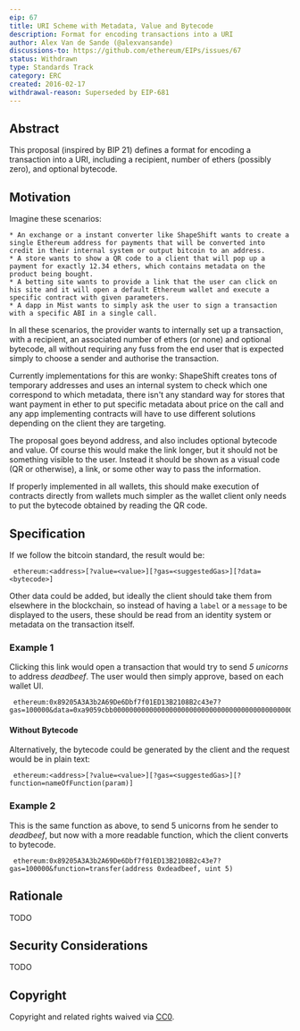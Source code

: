 ```yaml
---
eip: 67
title: URI Scheme with Metadata, Value and Bytecode
description: Format for encoding transactions into a URI
author: Alex Van de Sande (@alexvansande)
discussions-to: https://github.com/ethereum/EIPs/issues/67
status: Withdrawn
type: Standards Track
category: ERC
created: 2016-02-17
withdrawal-reason: Superseded by EIP-681
---
```


## Abstract

This proposal (inspired by BIP 21) defines a format for encoding a transaction into a URI, including a recipient, number of ethers (possibly zero), and optional bytecode.

## Motivation

Imagine these scenarios:

    * An exchange or a instant converter like ShapeShift wants to create a single Ethereum address for payments that will be converted into credit in their internal system or output bitcoin to an address.
    * A store wants to show a QR code to a client that will pop up a payment for exactly 12.34 ethers, which contains metadata on the product being bought.
    * A betting site wants to provide a link that the user can click on his site and it will open a default Ethereum wallet and execute a specific contract with given parameters.
    * A dapp in Mist wants to simply ask the user to sign a transaction with a specific ABI in a single call.


In all these scenarios, the provider wants to internally set up a transaction, with a recipient, an associated number of ethers (or none) and optional bytecode, all without requiring any fuss from the end user that is expected simply to choose a sender and authorise the transaction.

Currently implementations for this are wonky: ShapeShift creates tons of temporary addresses and uses an internal system to check which one correspond to which metadata, there isn't any standard way for stores that want payment in ether to put specific metadata about price on the call and any app implementing contracts will have to use different solutions depending on the client they are targeting.

The proposal goes beyond address, and also includes optional bytecode and value. Of course this would make the link longer, but it should not be something visible to the user. Instead it should be shown as a visual code (QR or otherwise), a link, or some other way to pass the information.

If properly implemented in all wallets, this should make execution of contracts directly from wallets much simpler as the wallet client only needs to put the bytecode obtained by reading the QR code.

## Specification

If we follow the bitcoin standard, the result would be:

```
 ethereum:<address>[?value=<value>][?gas=<suggestedGas>][?data=<bytecode>]
```

Other data could be added, but ideally the client should take them from elsewhere in the blockchain, so instead of having a `label` or a `message` to be displayed to the users, these should be read from an identity system or metadata on the transaction itself.

### Example 1

Clicking this link would open a transaction that would try to send _5 unicorns_ to address _deadbeef_. The user would then simply approve, based on each wallet UI.

```
 ethereum:0x89205A3A3b2A69De6Dbf7f01ED13B2108B2c43e7?gas=100000&data=0xa9059cbb00000000000000000000000000000000000000000000000000000000deadbeef0000000000000000000000000000000000000000000000000000000000000005
```

#### Without Bytecode

Alternatively, the bytecode could be generated by the client and the request would be in plain text:

```
 ethereum:<address>[?value=<value>][?gas=<suggestedGas>][?function=nameOfFunction(param)]
```

### Example 2

This is the same function as above, to send 5 unicorns from he sender to _deadbeef_, but now with a more readable function, which the client converts to bytecode.

```
 ethereum:0x89205A3A3b2A69De6Dbf7f01ED13B2108B2c43e7?gas=100000&function=transfer(address 0xdeadbeef, uint 5)
```

## Rationale

TODO

## Security Considerations

TODO

## Copyright

Copyright and related rights waived via [CC0](/LICENSE.md).
